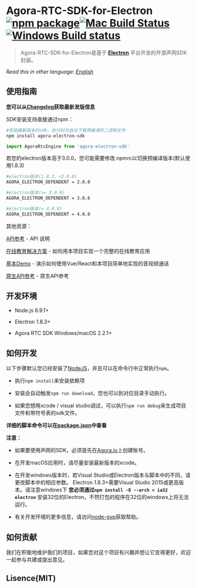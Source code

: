 # Agora-RTC-SDK-for-Electron [![npm package][npm-badge]][npm][![Mac Build Status][mac-build-badge]][mac-build][![Windows Build status][windows-build-badge]][windows-build]

> Agora-RTC-SDK-for-Electron是基于 **[Electron](https://electronjs.org/)** 平台开发的开源声网SDK封装。

*Read this in other language: [English](README.md)*

## 使用指南

**您可以从[Changelog](./CHANGELOG.md)获取最新发版信息**

SDK安装支持直接通过npm：

```bash
#安装最新版本的sdk，执行时为自动下载预编译的二进制文件
npm install agora-electron-sdk
```

```javascript
import AgoraRtcEngine from 'agora-electron-sdk'
```

若您的electron版本高于3.0.0，您可能需要修改.npmrc以切换预编译版本(默认使用1.8.3)

```bash
#electron版本(1.8.3，<3.0.0)
AGORA_ELECTRON_DEPENDENT = 2.0.0

#electron版本(>= 3.0.0)
AGORA_ELECTRON_DEPENDENT = 3.0.6

#electron版本(= 4.0.0)
AGORA_ELECTRON_DEPENDENT = 4.0.0
```

其他资源：

[API参考](https://agoraio.github.io/Electron-SDK/2_4_0/) - API 说明

[在线教育解决方案](https://github.com/AgoraIO/ARD-eEducation-with-Electron) - 如何用本项目实现一个完整的在线教育应用

[基本Demo](https://github.com/AgoraIO-Community/Agora-Electron-Quickstart) - 演示如何使用Vue/React和本项目简单地实现的音视频通话

[原生API参考](https://docs.agora.io/cn/Video/API%20Reference/cpp/index.html) - 原生API参考


## 开发环境

 - Node.js 6.9.1+

 - Electron 1.8.3+

 - Agora RTC SDK Windows/macOS 2.2.1+

## 如何开发

以下步骤默认您已经安装了[NodeJS](https://nodejs.org/en/download/)，并且可以在命令行中正常执行`npm`。

 - 执行`npm install`来安装依赖项

 - 安装会自动触发`npm run download`，您也可以到对应目录手动执行。

 - 如果您想用xcode / visual studio调试，可以执行`npm run debug`来生成项目文件和带符号表的sdk文件。

**详细的脚本命令可以在[package.json](./package.json)中查看**

**注意：**

 - 如果要使用声网的SDK，必须首先在[Agora.io](https://dashboard.agora.io/signin)上创建账号。

 - 在开发macOS应用时，请尽量安装最新版本的xcode。

 - 在开发windows版本时，若Visual Studio或Electron版本与脚本中的不同，请更改脚本中的相应参数。 Electron 1.8.3+需要Visual Studio 2015或更高版本。请注意windows下 **您必须通过`npm install -D --arch = ia32 electron`** 安装32位的Electron，不然打包的程序在32位的windows上将无法运行。

 - 有关开发环境的更多信息，请访问[node-gyp](https://github.com/nodejs/node-gyp/blob/master/README.md)获取帮助。

## 如何贡献

我们在积极地维护我们的项目，如果您对这个项目有兴趣并想让它变得更好，欢迎一起参与共建或提出意见。

## Lisence(MIT)

[npm-badge]: https://img.shields.io/npm/v/agora-electron-sdk.png?style=flat-square
[npm]: https://www.npmjs.org/package/agora-electron-sdk
[mac-build-badge]: https://img.shields.io/travis/AgoraIO/Electron-SDK/dev/2.8.0.svg?style=flat-square
[mac-build]: https://travis-ci.org/AgoraIO/Electron-SDK
[windows-build-badge]: https://ci.appveyor.com/api/projects/status/github/AgoraIO/Electron-SDK?branch=dev/2.8.0&svg=true
[windows-build]:https://ci.appveyor.com/project/menthays/electron-sdk/branch/dev/2.8.0
